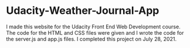 # Udacity-Weather-Journal-App
I made this website for the Udacity Front End Web Development course. The code for the HTML and CSS files were given and I wrote the code for the server.js and app.js files. I completed this project on July 28, 2021.
